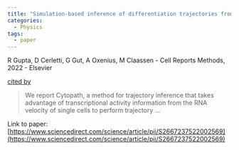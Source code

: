 ```yaml
---
title: "Simulation-based inference of differentiation trajectories from RNA velocity fields"
categories:
  - Physics
tags:
  - paper
---
```

R Gupta, D Cerletti, G Gut, A Oxenius, M Claassen - Cell Reports Methods, 2022 - Elsevier

[cited by](https://scholar.google.com/scholar?cites=2625108809264800670&as_sdt=5,44&sciodt=0,44&hl=en&num=20)

>We report Cytopath, a method for trajectory inference that takes advantage of transcriptional activity information from the RNA velocity of single cells to perform trajectory …

Link to paper: [https://www.sciencedirect.com/science/article/pii/S2667237522002569](https://www.sciencedirect.com/science/article/pii/S2667237522002569)
